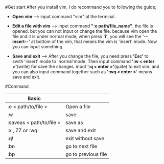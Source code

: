 #Get start
After you install vim, I do recommand you to following the guide; 
 
- **Open vim** --> input command "vim" at the terminal. 
  
- **Edit a file with vim** --> input command **":e path/file_name"**, the file is opened. but you can not input or change the file. 
because vim open the file and it is under normal mode, when press **'i'**, you will see the **'--insert--'** at bottom of the vim, that means the vim is 'insert' mode. Now you can input something.  
                         
- **Save and exit** --> After you change the file, you need press **'Esc'** to swith 'insert' mode to 'normal'mode. Then input command **':w < enter >'**(write) for save the changes. input **':q < enter >'**(quite) to exit vim. and you can also input command together such as **':wq < enter >'** means save and exit.   

#Command

|Basic   |        |
|------- |------- |
|:e < path/to/file > | Open a file |
|:w | save  |
|:saveas < path/to/file > | save as  |
|:x , ZZ or :wq  |save and exit|
|:q!| exit without save |
|:bn| go to next file |
|:bp| go to previous file |
